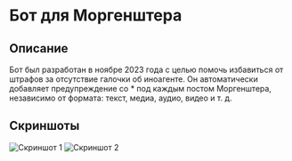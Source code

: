# Бот для Моргенштера

## Описание

Бот был разработан в ноябре 2023 года с целью помочь избавиться от штрафов за отсутствие галочки об иноагенте. Он автоматически добавляет предупреждение со * под каждым постом Моргенштера, независимо от формата: текст, медиа, аудио, видео и т. д.

## Скриншоты

![Скриншот 1](https://github.com/user-attachments/assets/d5c5a008-9482-445c-84f8-ed24490d443b)
![Скриншот 2](https://github.com/user-attachments/assets/d59effef-5ee6-4d8a-8384-793cb8b48568)
